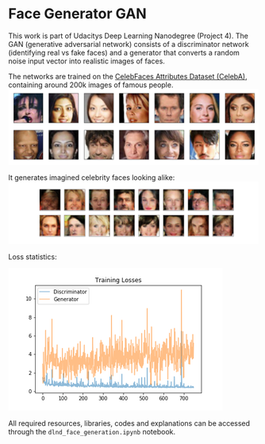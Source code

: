 # Face Generator GAN

This work is part of Udacitys Deep Learning Nanodegree (Project 4). The GAN (generative adversarial network) consists of a discriminator network (identifying real vs fake faces) and a generator that converts a random noise input vector into realistic images of faces.

The networks are trained on the [CelebFaces Attributes Dataset (CelebA)](http://mmlab.ie.cuhk.edu.hk/projects/CelebA.html), containing around 200k images of famous people.
![Training Set](https://github.com/Dyke-F/Udacity_Deep_Learning-Generate_Faces/blob/master/processed_face_data.png)

It generates imagined celebrity faces looking alike:
![Generated Set](https://github.com/Dyke-F/Udacity_Deep_Learning-Generate_Faces/blob/master/samples.png)

Loss statistics:

![Loss](https://github.com/Dyke-F/Udacity_Deep_Learning-Generate_Faces/blob/master/loss_statistics.png)

All required resources, libraries, codes and explanations can be accessed through the `dlnd_face_generation.ipynb` notebook.
